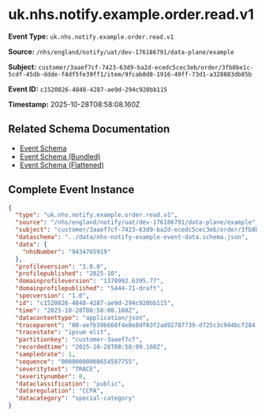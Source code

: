 # uk.nhs.notify.example.order.read.v1

**Event Type:** `uk.nhs.notify.example.order.read.v1`

**Source:** `/nhs/england/notify/uat/dev-176186791/data-plane/example`

**Subject:** `customer/3aaef7cf-7423-63d9-ba2d-ecedc5cec3eb/order/3fb8be1c-5cdf-45db-ddde-f4df5fe39ff1/item/9fcab0d8-1916-49ff-73d1-a328883db85b`

**Event ID:** `c1520826-4848-4287-ae9d-294c920bb115`

**Timestamp:** 2025-10-28T08:58:08.160Z

## Related Schema Documentation

- [Event Schema](../nhs-notify-example-event.schema.md)
- [Event Schema (Bundled)](../nhs-notify-example-event.bundle.schema.md)
- [Event Schema (Flattened)](../nhs-notify-example-event.flattened.schema.md)

## Complete Event Instance

```json
{
  "type": "uk.nhs.notify.example.order.read.v1",
  "source": "/nhs/england/notify/uat/dev-176186791/data-plane/example",
  "subject": "customer/3aaef7cf-7423-63d9-ba2d-ecedc5cec3eb/order/3fb8be1c-5cdf-45db-ddde-f4df5fe39ff1/item/9fcab0d8-1916-49ff-73d1-a328883db85b",
  "dataschema": "../data/nhs-notify-example-event-data.schema.json",
  "data": {
    "nhsNumber": "9434765919"
  },
  "profileversion": "1.0.0",
  "profilepublished": "2025-10",
  "domainprofileversion": "1370992.6395.77",
  "domainprofilepublished": "5444-71-draft",
  "specversion": "1.0",
  "id": "c1520826-4848-4287-ae9d-294c920bb115",
  "time": "2025-10-28T08:58:08.160Z",
  "datacontenttype": "application/json",
  "traceparent": "00-eefb39b660f4e0e8df03f2ad92787739-d725c3c944bcf284-01",
  "tracestate": "ipsum elit",
  "partitionkey": "customer-3aaef7cf",
  "recordedtime": "2025-10-28T08:58:09.160Z",
  "sampledrate": 1,
  "sequence": "00000000000654597755",
  "severitytext": "TRACE",
  "severitynumber": 0,
  "dataclassification": "public",
  "dataregulation": "CCPA",
  "datacategory": "special-category"
}
```

